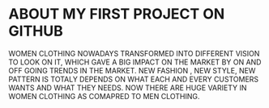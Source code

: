 # ABOUT MY FIRST PROJECT ON GITHUB
WOMEN CLOTHING NOWADAYS TRANSFORMED INTO DIFFERENT VISION TO LOOK ON IT, WHICH GAVE A BIG IMPACT ON THE MARKET BY ON AND OFF GOING TRENDS IN THE MARKET. NEW FASHION , NEW STYLE, NEW PATTERN IS TOTALY DEPENDS ON WHAT EACH AND EVERY CUSTOMERS WANTS AND WHAT THEY NEEDS. NOW THERE ARE HUGE VARIETY IN WOMEN CLOTHING AS COMAPRED TO MEN CLOTHING.
